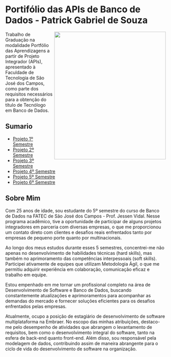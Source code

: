 <h1>Portifólio das APIs de Banco de Dados - Patrick Gabriel de Souza</h1>
<img align='right' src="https://github.com/PatrickSouzza/ols/blob/main/WhatsApp%20Image%202023-11-11%20at%2018.07.50.jpeg" width="350" height="400"/>

Trabalho de Graduação na modalidade Portfólio das Aprendizagens a partir de Projeto Integrador (APIs), apresentado à Faculdade de Tecnologia de São José dos Campos, como parte dos requisitos necessários para a obtenção do título de Tecnólogo em Banco de Dados.

<h2>Sumario</h2>

* [Projeto 1º Semestre](https://github.com/PatrickSouzza/TG/blob/main/1-Semestre/1-semestre.md) 
* [Projeto 2º Semestre](https://github.com/PatrickSouzza/TG/blob/main/2-Semestre/2-semestre.md) 
* [Projeto 3º Semestre](https://github.com/PatrickSouzza/TG/blob/main/3-Semestre/3-semestre.md) 
* [Projeto 4º Semestre](https://github.com/PatrickSouzza/TG/blob/main/4-Semestre/4-semestre.md) 
* [Projeto 5º Semestre](https://github.com/PatrickSouzza/TG/blob/main/5-Semestre/5-semestre.md) 
* [Projeto 6º Semestre](https://github.com/PatrickSouzza/TG/blob/main/6-Semestre/6-semestre.md) 
<h2>Sobre Mim</h2>

Com 25 anos de idade, sou estudante do 5º semestre do curso de Banco de Dados na FATEC de São José dos Campos - Prof. Jessen Vidal. Nesse programa acadêmico, tive a oportunidade de participar de alguns projetos integradores em parceria com diversas empresas, o que me proporcionou um contato direto com clientes e desafios reais enfrentados tanto por empresas de pequeno porte quanto por multinacionais.

Ao longo dos meus estudos durante esses 5 semestres, concentrei-me não apenas no desenvolvimento de habilidades técnicas (hard skills), mas também no aprimoramento das competências interpessoais (soft skills). Participei ativamente de equipes que utilizam Metodologia Ágil, o que me permitiu adquirir experiência em colaboração, comunicação eficaz e trabalho em equipe.

Estou empenhado em me tornar um profissional completo na área de Desenvolvimento de Software e Banco de Dados, buscando constantemente atualizações e aprimoramentos para acompanhar as demandas do mercado e fornecer soluções eficientes para os desafios enfrentados pelas empresas.

Atualmente, ocupo a posição de estagiário de desenvolvimento de software multiplataforma na Embraer. No escopo das minhas atribuições, destaco-me pelo desempenho de atividades que abrangem o levantamento de requisitos, bem como o desenvolvimento integral do software, tanto na esfera de back-end quanto front-end. Além disso, sou responsável pela modelagem de dados, contribuindo assim de maneira abrangente para o ciclo de vida do desenvolvimento de software na organização.



